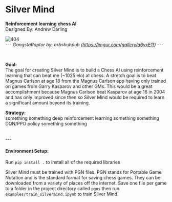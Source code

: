 # Silver Mind  
**Reinforcement learning chess AI**  
Designed By: Andrew Darling

![404](https://i.imgur.com/f0RThee.jpg)  
--- *GangstaRaptor by: arbsbuhpuh (https://imgur.com/gallery/d6vxE1f)* ---

<br>

**Goal:**  
The goal for creating Silver Mind is to build a Chess AI using reinforcement learning that can beat me 
(~1025 elo) at chess. A stretch goal is to beat Magnus Carlson at age 18 from the Magnus Carlson app having 
only trained on games from Garry Kasparov and other GMs. This would be a great accomplishment because Magnus Carlson 
beat Kasparov at age 16 in 2004 and has only improved since then so Silver Mind would be required to learn a 
significant amount beyond its training.

**Strategy:**  
something something deep reinforcement learning something something DQN/PPO policy something something

<br>
---

#### Environment Setup:

Run `pip install .` to install all of the required libraries

Silver Mind must be trained with PGN files. PGN stands for Portable Game Notation and is the standard format for saving 
chess games. They can be downloaded from a variety of places off the internet. Save one file per game to a folder in 
the project directory called `pgns` then run `examples/train_silvermind.ipynb` to train Silver Mind.
